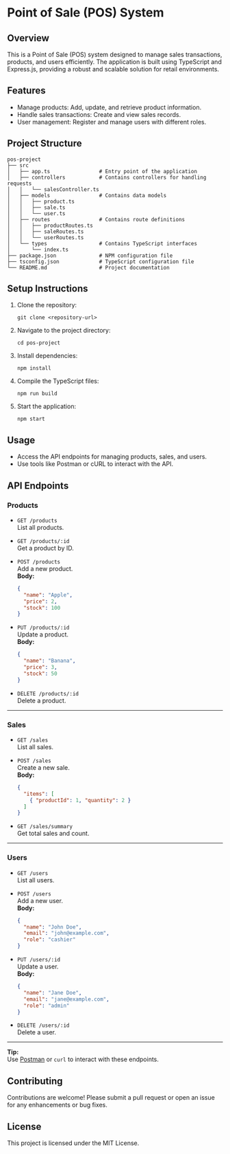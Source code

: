 # Point of Sale (POS) System

## Overview
This is a Point of Sale (POS) system designed to manage sales transactions, products, and users efficiently. The application is built using TypeScript and Express.js, providing a robust and scalable solution for retail environments.

## Features
- Manage products: Add, update, and retrieve product information.
- Handle sales transactions: Create and view sales records.
- User management: Register and manage users with different roles.

## Project Structure
```
pos-project
├── src
│   ├── app.ts                # Entry point of the application
│   ├── controllers           # Contains controllers for handling requests
│   │   └── salesController.ts
│   ├── models                # Contains data models
│   │   ├── product.ts
│   │   ├── sale.ts
│   │   └── user.ts
│   ├── routes                # Contains route definitions
│   │   ├── productRoutes.ts
│   │   ├── saleRoutes.ts
│   │   └── userRoutes.ts
│   └── types                 # Contains TypeScript interfaces
│       └── index.ts
├── package.json              # NPM configuration file
├── tsconfig.json             # TypeScript configuration file
└── README.md                 # Project documentation
```

## Setup Instructions
1. Clone the repository:
   ```
   git clone <repository-url>
   ```
2. Navigate to the project directory:
   ```
   cd pos-project
   ```
3. Install dependencies:
   ```
   npm install
   ```
4. Compile the TypeScript files:
   ```
   npm run build
   ```
5. Start the application:
   ```
   npm start
   ```

## Usage
- Access the API endpoints for managing products, sales, and users.
- Use tools like Postman or cURL to interact with the API.

## API Endpoints

### Products
- `GET /products`  
  List all products.

- `GET /products/:id`  
  Get a product by ID.

- `POST /products`  
  Add a new product.  
  **Body:**  
  ```json
  {
    "name": "Apple",
    "price": 2,
    "stock": 100
  }
  ```

- `PUT /products/:id`  
  Update a product.  
  **Body:**  
  ```json
  {
    "name": "Banana",
    "price": 3,
    "stock": 50
  }
  ```

- `DELETE /products/:id`  
  Delete a product.

---

### Sales
- `GET /sales`  
  List all sales.

- `POST /sales`  
  Create a new sale.  
  **Body:**  
  ```json
  {
    "items": [
      { "productId": 1, "quantity": 2 }
    ]
  }
  ```

- `GET /sales/summary`  
  Get total sales and count.

---

### Users
- `GET /users`  
  List all users.

- `POST /users`  
  Add a new user.  
  **Body:**  
  ```json
  {
    "name": "John Doe",
    "email": "john@example.com",
    "role": "cashier"
  }
  ```

- `PUT /users/:id`  
  Update a user.  
  **Body:**  
  ```json
  {
    "name": "Jane Doe",
    "email": "jane@example.com",
    "role": "admin"
  }
  ```

- `DELETE /users/:id`  
  Delete a user.

---

**Tip:**  
Use [Postman](https://www.postman.com/) or `curl` to interact with these endpoints.

## Contributing
Contributions are welcome! Please submit a pull request or open an issue for any enhancements or bug fixes.

## License
This project is licensed under the MIT License.